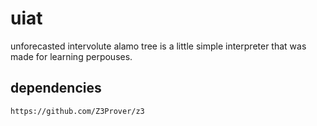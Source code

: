 # uiat
unforecasted intervolute alamo tree
is a little simple interpreter that was made for learning perpouses.

## dependencies
```
https://github.com/Z3Prover/z3
```
